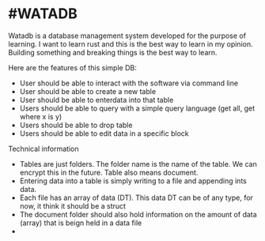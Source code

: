 # **#WATADB**

Watadb is a database management system developed for the purpose of learning. I want to learn rust and this is the best way to learn in my opinion. Building something and breaking things is the best way to learn. 


Here are the features of this simple DB:

- User should be able to interact with the software via command line
- User should be able to create a new table
- User should be able to enterdata into that table
- Users should be able to query with a simple query language (get all, get where x is y)
- Users should be able to drop table
- Users should be able to edit data in a specific block



Technical information 

- Tables are just folders. The folder name is the name of the table. We can encrypt this in the future. Table also means document.
- Entering data into a table is simply writing to a file and appending ints data.
- Each file has an array of data (DT). This data DT can be of any type, for now, it think it should be a struct
- The document folder should also hold information on the amount of data (array) that is beign held in a data file
-

